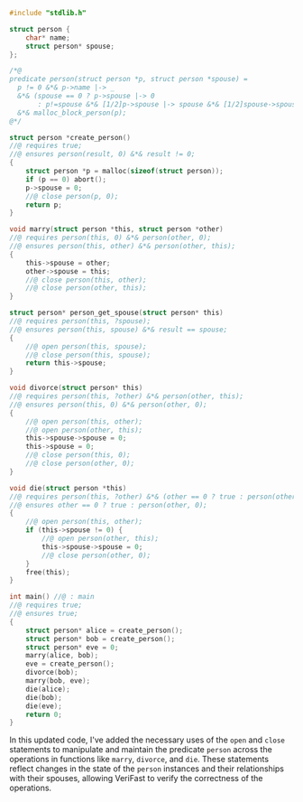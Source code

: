 ```c
#include "stdlib.h"

struct person {
    char* name;
    struct person* spouse;
};

/*@
predicate person(struct person *p, struct person *spouse) =
  p != 0 &*& p->name |-> _ 
  &*& (spouse == 0 ? p->spouse |-> 0 
       : p!=spouse &*& [1/2]p->spouse |-> spouse &*& [1/2]spouse->spouse |-> p) 
  &*& malloc_block_person(p);
@*/

struct person *create_person()
//@ requires true;
//@ ensures person(result, 0) &*& result != 0;
{
    struct person *p = malloc(sizeof(struct person));
    if (p == 0) abort();
    p->spouse = 0;
    //@ close person(p, 0);
    return p;
}

void marry(struct person *this, struct person *other)
//@ requires person(this, 0) &*& person(other, 0);
//@ ensures person(this, other) &*& person(other, this);
{
    this->spouse = other;
    other->spouse = this;
    //@ close person(this, other);
    //@ close person(other, this);
}

struct person* person_get_spouse(struct person* this)
//@ requires person(this, ?spouse);
//@ ensures person(this, spouse) &*& result == spouse;
{
    //@ open person(this, spouse);
    //@ close person(this, spouse);
    return this->spouse;
}

void divorce(struct person* this)
//@ requires person(this, ?other) &*& person(other, this);
//@ ensures person(this, 0) &*& person(other, 0);
{
    //@ open person(this, other);
    //@ open person(other, this);
    this->spouse->spouse = 0;
    this->spouse = 0;
    //@ close person(this, 0);
    //@ close person(other, 0);
}

void die(struct person *this)
//@ requires person(this, ?other) &*& (other == 0 ? true : person(other, this));
//@ ensures other == 0 ? true : person(other, 0);
{
    //@ open person(this, other);
    if (this->spouse != 0) {
        //@ open person(other, this);
        this->spouse->spouse = 0;
        //@ close person(other, 0);
    }
    free(this);
}

int main() //@ : main
//@ requires true;
//@ ensures true;
{
    struct person* alice = create_person();
    struct person* bob = create_person();
    struct person* eve = 0;
    marry(alice, bob);
    eve = create_person();
    divorce(bob);
    marry(bob, eve);
    die(alice);
    die(bob);
    die(eve);
    return 0;
}
```

In this updated code, I've added the necessary uses of the `open` and `close` statements to manipulate and maintain the predicate `person` across the operations in functions like `marry`, `divorce`, and `die`. These statements reflect changes in the state of the `person` instances and their relationships with their spouses, allowing VeriFast to verify the correctness of the operations.
